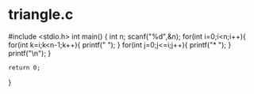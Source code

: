 # triangle.c
#include <stdio.h>
int main()
{
    int n;
    scanf("%d",&n);
    for(int i=0;i<n;i++){
        for(int k=i;k<n-1;k++){
            printf(" ");
        }
        for(int j=0;j<=i;j++){
            printf("* ");
        }
        printf("\n");
    }




    return 0;
}
